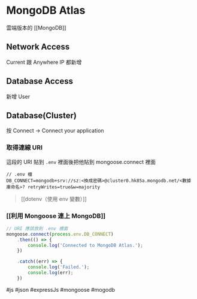 # MongoDB Atlas
雲端版本的 [[MongoDB]]


## Network Access
Current 跟 Anywhere IP 都新增

## Database Access
新增 User

## Database(Cluster)
按 Connect -> Connect your application

### 取得連線 URI
這段的 URI 貼到 `.env` 裡面後把他貼到 mongoose.connect 裡面
```
// .env 檔
DB_CONNECT=mongodb+srv://sz:<換成密碼>@cluster0.hk85a.mongodb.net/<數據庫命名>? retryWrites=true&w=majority
```
>[[dotenv（使用 env 變數）]]

### [[利用 Mongoose 連上 MongoDB]]
```js
// URI 應該放到 .env 裡面
mongoose.connect(process.env.DB_CONNECT)
	.then(() => {
		console.log('Connected to MongoDB Atlas.');
	})

	.catch((err) => {
		console.log('Failed.');
		console.log(err);
	})
```

#js #json #expressJs #mongoose #mogodb 